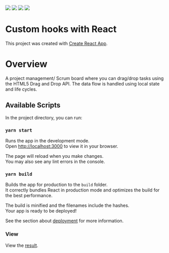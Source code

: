 ![](https://img.shields.io/badge/React-18.0.0-%2361DAFB) ![](https://img.shields.io/badge/Yarn-1.22.19-%232C8EBB) ![](https://img.shields.io/badge/npm-8.19.2-blue) ![](https://img.shields.io/badge/styled--components-5.3.6-blue)

# Custom hooks with React

This project was created with [Create React App](https://github.com/facebook/create-react-app).

# Overview

A project management/ Scrum board where you can drag/drop tasks using the HTML5 Drag and Drop API.
The data flow is handled using local state and life cycles.

## Available Scripts

In the project directory, you can run:

### `yarn start`

Runs the app in the development mode.\
Open [http://localhost:3000](http://localhost:3000) to view it in your browser.

The page will reload when you make changes.\
You may also see any lint errors in the console.

### `yarn build`

Builds the app for production to the `build` folder.\
It correctly bundles React in production mode and optimizes the build for the best performance.

The build is minified and the filenames include the hashes.\
Your app is ready to be deployed!

See the section about [deployment](https://facebook.github.io/create-react-app/docs/deployment) for more information.

### View

View the [result](https://euphonious-palmier-207726.netlify.app/).